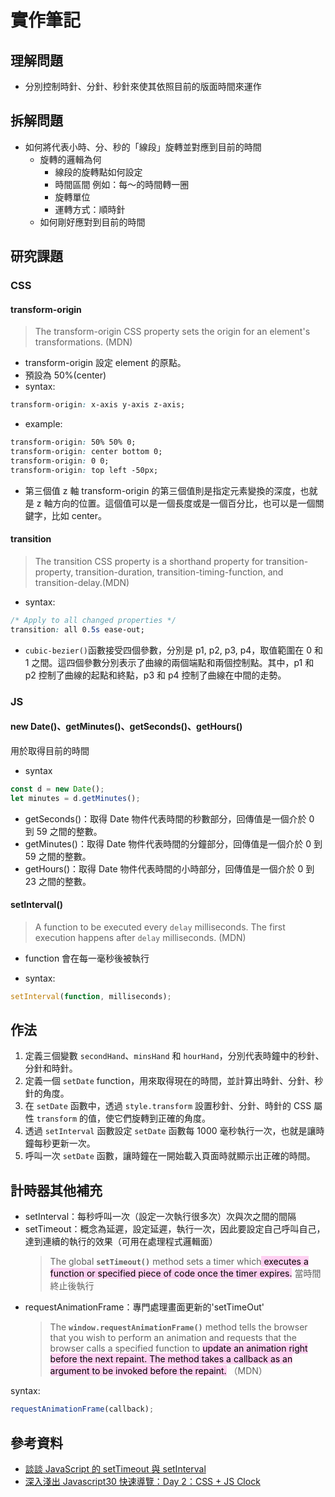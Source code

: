 # 實作筆記

## 理解問題

- 分別控制時針、分針、秒針來使其依照目前的版面時間來運作

## 拆解問題

- 如何將代表小時、分、秒的「線段」旋轉並對應到目前的時間
  - 旋轉的邏輯為何
    - 線段的旋轉點如何設定
    - 時間區間 例如：每～的時間轉一圈
    - 旋轉單位
    - 運轉方式：順時針
  - 如何剛好應對到目前的時間

## 研究課題

### CSS

#### transform-origin

> The transform-origin CSS property sets the origin for an element's transformations. (MDN)

- transform-origin 設定 element 的原點。
- 預設為 50%(center)
- syntax:

```css
transform-origin: x-axis y-axis z-axis;
```

- example:

```css
transform-origin: 50% 50% 0;
transform-origin: center bottom 0;
transform-origin: 0 0;
transform-origin: top left -50px;
```

- 第三個值 z 軸
  transform-origin 的第三個值則是指定元素變換的深度，也就是 z 軸方向的位置。這個值可以是一個長度或是一個百分比，也可以是一個關鍵字，比如 center。

#### transition

> The transition CSS property is a shorthand property for transition-property, transition-duration, transition-timing-function, and transition-delay.(MDN)

- syntax:

```CSS
/* Apply to all changed properties */
transition: all 0.5s ease-out;
```

- `cubic-bezier()`函數接受四個參數，分別是 p1, p2, p3, p4，取值範圍在 0 和 1 之間。這四個參數分別表示了曲線的兩個端點和兩個控制點。其中，p1 和 p2 控制了曲線的起點和終點，p3 和 p4 控制了曲線在中間的走勢。

### JS

#### new Date()、getMinutes()、getSeconds()、getHours()

用於取得目前的時間

- syntax

```javascript
const d = new Date();
let minutes = d.getMinutes();
```

- getSeconds()：取得 Date 物件代表時間的秒數部分，回傳值是一個介於 0 到 59 之間的整數。
- getMinutes()：取得 Date 物件代表時間的分鐘部分，回傳值是一個介於 0 到 59 之間的整數。
- getHours()：取得 Date 物件代表時間的小時部分，回傳值是一個介於 0 到 23 之間的整數。

#### setInterval()

> A function to be executed every `delay` milliseconds. The first execution happens after `delay` milliseconds. (MDN)

- function 會在每一毫秒後被執行

- syntax:

```javascript
setInterval(function, milliseconds);
```

## 作法

1.  定義三個變數 `secondHand`、`minsHand` 和 `hourHand`，分別代表時鐘中的秒針、分針和時針。
2.  定義一個 `setDate` function，用來取得現在的時間，並計算出時針、分針、秒針的角度。
3.  在 `setDate` 函數中，透過 `style.transform` 設置秒針、分針、時針的 CSS 屬性 `transform` 的值，使它們旋轉到正確的角度。
4.  透過 `setInterval` 函數設定 `setDate` 函數每 1000 毫秒執行一次，也就是讓時鐘每秒更新一次。
5.  呼叫一次 `setDate` 函數，讓時鐘在一開始載入頁面時就顯示出正確的時間。

## 計時器其他補充

- setInterval：每秒呼叫一次（設定一次執行很多次）次與次之間的間隔
- setTimeout：概念為延遲，設定延遲，執行一次，因此要設定自己呼叫自己，達到連續的執行的效果（可用在處理程式邏輯面）
  > The global **`setTimeout()`** method sets a timer which<mark style="background: #FFB8EBA6;"> executes a function or specified piece of code once the timer expires.</mark>
  > 當時間終止後執行
- requestAnimationFrame：專門處理畫面更新的'setTimeOut'
  > The **`window.requestAnimationFrame()`** method tells the browser that you wish to perform an animation and requests that the browser calls a specified function to <mark style="background: #FFB8EBA6;">update an animation right before the next repaint. </mark><mark style="background: #FFB8EBA6;">The method takes a callback as an argument to be invoked before the repaint.</mark> （MDN）

syntax:

```javascript
requestAnimationFrame(callback);
```

## 參考資料

- [談談 JavaScript 的 setTimeout 與 setInterval](https://kuro.tw/posts/2019/02/23/%E8%AB%87%E8%AB%87-JavaScript-%E7%9A%84-setTimeout-%E8%88%87-setInterval/)
- [深入淺出 Javascript30 快速導覽：Day 2：CSS + JS Clock](https://www.youtube.com/watch?v=O1YsB3qxO4g&t=2491s)
